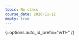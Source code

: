 ```yaml
---
topic: No class
course_date: 2020-11-12
empty: true
---
```


<!-- Going to be out of town this week -->

{::options auto_id_prefix="w11-" /}
<!-- {: .aside-wrapper}
<span class="highlighter">
[W11 Slides](files/w11.min.pdf){:target="_blank"} (PDF, 266 KB)
</span> -->
